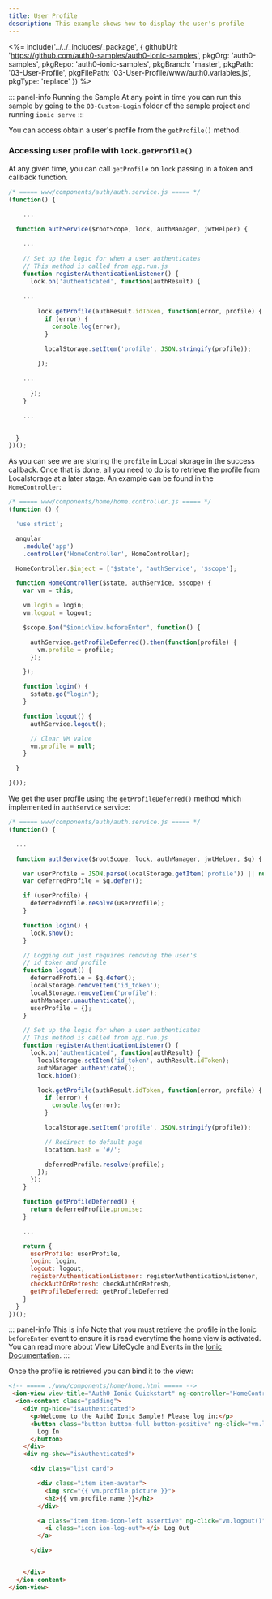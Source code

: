 ```yaml
---
title: User Profile
description: This example shows how to display the user's profile
---
```


<%= include('../../_includes/_package', {
  githubUrl: 'https://github.com/auth0-samples/auth0-ionic-samples',
  pkgOrg: 'auth0-samples',
  pkgRepo: 'auth0-ionic-samples',
  pkgBranch: 'master',
  pkgPath: '03-User-Profile',
  pkgFilePath: '03-User-Profile/www/auth0.variables.js',
  pkgType: 'replace'
}) %>

::: panel-info Running the Sample
At any point in time you can run this sample by going to the `03-Custom-Login` folder of the sample project and running `ionic serve`
:::

You can access obtain a user's profile from the `getProfile()` method.

### Accessing user profile with `lock.getProfile()`

At any given time, you can call `getProfile` on `lock` passing in a token and callback function.

```js
/* ===== www/components/auth/auth.service.js ===== */
(function() {

    ...
  
  function authService($rootScope, lock, authManager, jwtHelper) {

    ...

    // Set up the logic for when a user authenticates
    // This method is called from app.run.js
    function registerAuthenticationListener() {
      lock.on('authenticated', function(authResult) {
    
    ...
    
        lock.getProfile(authResult.idToken, function(error, profile) {
          if (error) {
            console.log(error);
          }

          localStorage.setItem('profile', JSON.stringify(profile));

        });
    
    ...
    
      });
    }

    ...

  
  }
})();

```

As you can see we are storing the `profile` in Local storage in the success callback. Once that is done, all you need to do is to retrieve the profile from Localstorage at a later stage. An example can be found in the `HomeController`:

```js
/* ===== www/components/home/home.controller.js ===== */
(function () {

  'use strict';

  angular
    .module('app')
    .controller('HomeController', HomeController);

  HomeController.$inject = ['$state', 'authService', '$scope'];

  function HomeController($state, authService, $scope) {
    var vm = this;

    vm.login = login;
    vm.logout = logout;

    $scope.$on("$ionicView.beforeEnter", function() {

      authService.getProfileDeferred().then(function(profile) {
        vm.profile = profile;
      });

    });

    function login() {
      $state.go("login");
    }

    function logout() {
      authService.logout();

      // Clear VM value
      vm.profile = null;
    }

  }

}());
```

We get the user profile using the `getProfileDeferred()` method which implemented in `authService` service:

```js
/* ===== www/components/auth/auth.service.js ===== */
(function() {

  ...

  function authService($rootScope, lock, authManager, jwtHelper, $q) {

    var userProfile = JSON.parse(localStorage.getItem('profile')) || null;
    var deferredProfile = $q.defer();

    if (userProfile) {
      deferredProfile.resolve(userProfile);
    }

    function login() {
      lock.show();
    }

    // Logging out just requires removing the user's
    // id_token and profile
    function logout() {
      deferredProfile = $q.defer();
      localStorage.removeItem('id_token');
      localStorage.removeItem('profile');
      authManager.unauthenticate();
      userProfile = {};
    }

    // Set up the logic for when a user authenticates
    // This method is called from app.run.js
    function registerAuthenticationListener() {
      lock.on('authenticated', function(authResult) {
        localStorage.setItem('id_token', authResult.idToken);
        authManager.authenticate();
        lock.hide();

        lock.getProfile(authResult.idToken, function(error, profile) {
          if (error) {
            console.log(error);
          }

          localStorage.setItem('profile', JSON.stringify(profile));

          // Redirect to default page
          location.hash = '#/';

          deferredProfile.resolve(profile);
        });
      });
    }

    function getProfileDeferred() {
      return deferredProfile.promise;
    }

    ...

    return {
      userProfile: userProfile,
      login: login,
      logout: logout,
      registerAuthenticationListener: registerAuthenticationListener,
      checkAuthOnRefresh: checkAuthOnRefresh,
      getProfileDeferred: getProfileDeferred
    }
  }
})();

```

::: panel-info This is info
Note that you must retrieve the profile in the Ionic `beforeEnter` event to ensure it is read everytime the home view is activated. You can read more about View LifeCycle and Events in the [Ionic Documentation](http://ionicframework.com/docs/api/directive/ionView/).
:::

Once the profile is retrieved you can bind it to the view:

```html
<!-- ===== ./www/components/home/home.html ===== -->
 <ion-view view-title="Auth0 Ionic Quickstart" ng-controller="HomeController as vm">
  <ion-content class="padding">
    <div ng-hide="isAuthenticated">
      <p>Welcome to the Auth0 Ionic Sample! Please log in:</p>
      <button class="button button-full button-positive" ng-click="vm.login()">
        Log In
      </button>
    </div>
    <div ng-show="isAuthenticated">

      <div class="list card">

        <div class="item item-avatar">
          <img src="{{ vm.profile.picture }}">
          <h2>{{ vm.profile.name }}</h2>
        </div>

        <a class="item item-icon-left assertive" ng-click="vm.logout()">
          <i class="icon ion-log-out"></i> Log Out
        </a>

      </div>


    </div>
  </ion-content>
</ion-view>

```
